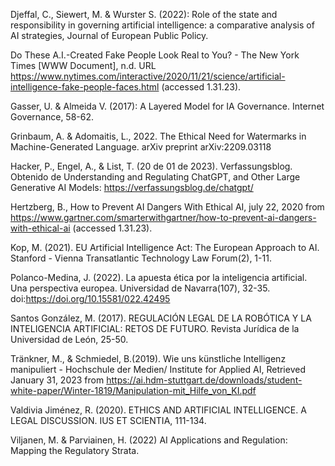 Djeffal, C., Siewert, M. & Wurster S. (2022): Role of the state and responsibility in governing artificial intelligence: a comparative analysis of AI strategies, Journal of European Public Policy.  

Do These A.I.-Created Fake People Look Real to You? - The New York Times [WWW Document], n.d. URL https://www.nytimes.com/interactive/2020/11/21/science/artificial-intelligence-fake-people-faces.html (accessed 1.31.23).  

Gasser, U. & Almeida V. (2017): A Layered Model for IA Governance. Internet Governance, 58-62.  

Grinbaum, A. & Adomaitis, L., 2022. The Ethical Need for Watermarks in Machine-Generated Language. arXiv preprint arXiv:2209.03118  

Hacker, P., Engel, A., & List, T. (20 de 01 de 2023). Verfassungsblog. Obtenido de Understanding and Regulating ChatGPT, and Other Large Generative AI Models: https://verfassungsblog.de/chatgpt/  

Hertzberg, B., How to Prevent AI Dangers With Ethical AI, july 22, 2020 from https://www.gartner.com/smarterwithgartner/how-to-prevent-ai-dangers-with-ethical-ai (accessed 1.31.23).  

Kop, M. (2021). EU Artificial Intelligence Act: The European Approach to AI. Stanford - Vienna Transatlantic Technology Law Forum(2), 1-11.  

Polanco-Medina, J. (2022). La apuesta ética por la inteligencia artificial. Una perspectiva europea. Universidad de Navarra(107), 32-35. doi:https://doi.org/10.15581/022.42495  

Santos González, M. (2017). REGULACIÓN LEGAL DE LA ROBÓTICA Y LA INTELIGENCIA ARTIFICIAL: RETOS DE FUTURO. Revista Jurídica de la Universidad de León, 25-50.  

Tränkner, M., & Schmiedel, B.(2019). Wie uns künstliche Intelligenz manipuliert - Hochschule der Medien/ Institute for Applied AI, Retrieved January 31, 2023 from https://ai.hdm-stuttgart.de/downloads/student-white-paper/Winter-1819/Manipulation-mit_Hilfe_von_KI.pdf

Valdivia Jiménez, R. (2020). ETHICS AND ARTIFICIAL INTELLIGENCE. A LEGAL DISCUSSION. IUS ET SCIENTIA, 111-134.  

Viljanen, M. & Parviainen, H. (2022) AI Applications and Regulation: Mapping the Regulatory Strata.  
